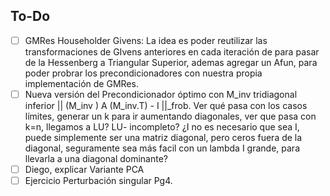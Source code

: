 ## To-Do
- [ ] GMRes Householder Givens: La idea es poder reutilizar las transformaciones de GIvens anteriores en cada iteración de para pasar de la Hessenberg a Triangular Superior, ademas agregar un Afun, para poder probrar los precondicionadores con nuestra propia implementación de GMRes.
- [ ] Nueva versión del Precondicionador óptimo con M_inv tridiagonal inferior || (M_inv ) A (M_inv.T) - I ||_frob. Ver qué pasa con los casos límites, generar un k para ir aumentando diagonales, ver que pasa con k=n, llegamos a LU? LU- incompleto? ¿I no es necesario que sea I, puede simplemente ser una matriz diagonal, pero ceros fuera de la diagonal,  seguramente sea más facil con un lambda I grande, para llevarla a una diagonal dominante?
- [ ] Diego, explicar Variante PCA
- [ ] Ejercicio Perturbación singular Pg4.